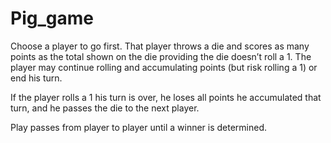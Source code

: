# Pig_game

Choose a player to go first. That player throws a die and scores as many points as the total shown on the die providing the die doesn’t roll a 1. The player may continue rolling and accumulating points (but risk rolling a 1) or end his turn.

If the player rolls a 1 his turn is over, he loses all points he accumulated that turn, and he passes the die to the next player.

Play passes from player to player until a winner is determined.
